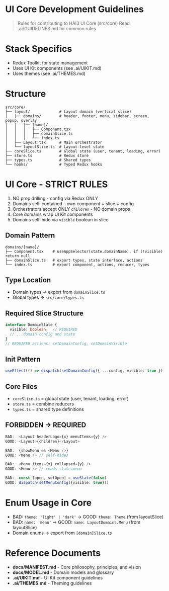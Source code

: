 # UI Core Development Guidelines

> Rules for contributing to HAI3 UI Core (src/core)
> Read .ai/GUIDELINES.md for common rules

# Stack Specifics
- Redux Toolkit for state management
- Uses UI Kit components (see .ai/UIKIT.md)
- Uses themes (see .ai/THEMES.md)

# Structure
```
src/core/
├── layout/             # Layout domain (vertical slice)
│   ├── domains/        # header, footer, menu, sidebar, screen, popup, overlay
│   │   ├── [name]/
│   │   │   ├── Component.tsx
│   │   │   ├── domainSlice.ts
│   │   │   └── index.ts
│   ├── Layout.tsx      # Main orchestrator
│   └── layoutSlice.ts  # Layout-level state
├── coreSlice.ts        # Global state (user, tenant, loading, error)
├── store.ts            # Redux store
├── types.ts            # Shared types
└── hooks/              # Typed Redux hooks
```

# UI Core - STRICT RULES
1. NO prop drilling - config via Redux ONLY
2. Domains self-contained - own component + slice + config
3. Orchestrators accept ONLY `children` - NO domain props
4. Core domains wrap UI Kit components
5. Domains self-hide via `visible` boolean in slice

## Domain Pattern
```
domains/[name]/
├── Component.tsx    # useAppSelector(state.domainName), if (!visible) return null
├── domainSlice.ts   # export types, state interface, actions
└── index.ts         # export component, actions, reducer, types
```

## Type Location
- Domain types -> export from `domainSlice.ts`
- Global types -> `src/core/types.ts`

## Required Slice Structure
```typescript
interface DomainState {
  visible: boolean;  // REQUIRED
  // ...domain config and state
}
// REQUIRED actions: setDomainConfig, setDomainVisible
```

## Init Pattern
```typescript
useEffect(() => dispatch(setDomainConfig({ ...config, visible: true })), []);
```

## Core Files
- `coreSlice.ts` = global state (user, tenant, loading, error)
- `store.ts` = combine reducers
- `types.ts` = shared type definitions

## FORBIDDEN -> REQUIRED
```typescript
BAD:  <Layout headerLogo={x} menuItems={y} />
GOOD: <Layout>{children}</Layout>

BAD:  {showMenu && <Menu />}
GOOD: <Menu /> // self-hides

BAD:  <Menu items={x} collapsed={y} />
GOOD: <Menu /> // reads state.menu

BAD:  const [open, setOpen] = useState(false)
GOOD: dispatch(setMenuConfig({visible: true}))
```

# Enum Usage in Core
- BAD:  `theme: 'light' | 'dark'` -> GOOD: `theme: Theme` (from layoutSlice)
- BAD:  `name: 'menu'` -> GOOD: `name: LayoutDomains.Menu` (from layoutSlice)
- Domain enums -> export from `[domain]Slice.ts`

# Reference Documents
- **docs/MANIFEST.md** - Core philosophy, principles, and vision
- **docs/MODEL.md** - Domain models and glossary
- **.ai/UIKIT.md** - UI Kit component guidelines
- **.ai/THEMES.md** - Theming guidelines
